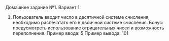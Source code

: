Домашнее задание №1. Вариант 1.
1. Пользователь вводит число в десятичной системе счисления, необходимо распечатать его в двоичной системе счисления. 
Бонус: предусмотреть использование отрицательных чисел и возможность переполнения.
Пример ввода: 5
Пример вывода: 101
